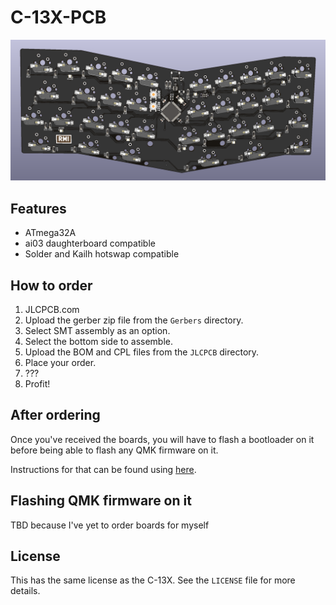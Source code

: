 # C-13X-PCB

![](Images/PCB-back.png)

## Features

- ATmega32A
- ai03 daughterboard compatible
- Solder and Kailh hotswap compatible

## How to order

1. JLCPCB.com
2. Upload the gerber zip file from the `Gerbers` directory.
3. Select SMT assembly as an option.
4. Select the bottom side to assemble.
5. Upload the BOM and CPL files from the `JLCPCB` directory.
6. Place your order.
7. ???
8. Profit!

## After ordering

Once you've received the boards, you will have to flash a bootloader on it before being able to flash any QMK firmware on it.

Instructions for that can be found using [here](https://github.com/coseyfannitutti/discipline/blob/master/doc/bootloader/README.md).

## Flashing QMK firmware on it

TBD because I've yet to order boards for myself

## License

This has the same license as the C-13X. See the `LICENSE` file for more details.